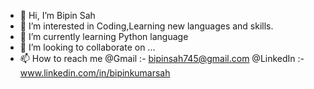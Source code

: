 - 👋 Hi, I’m Bipin Sah
- 👀 I’m interested in Coding,Learning new languages and skills.
- 🌱 I’m currently learning Python language
- 💞️ I’m looking to collaborate on ...
- 📫 How to reach me @Gmail :- bipinsah745@gmail.com
      @LinkedIn :- www.linkedin.com/in/bipinkumarsah

<!---
BipinSah/BipinSah is a ✨ special ✨ repository because its `README.md` (this file) appears on your GitHub profile.
You can click the Preview link to take a look at your changes.
--->
